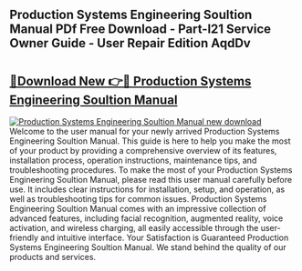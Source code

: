 ## Production Systems Engineering Soultion Manual PDf Free Download - Part-l21 Service Owner Guide - User Repair Edition AqdDv

# <h2><a href="http://bc80653.oget.top/?id=Production+Systems+Engineering+Soultion+Manual">🔗Download New 👉🔴 Production Systems Engineering Soultion Manual</a></h2>

[![Production Systems Engineering Soultion Manual new download](https://i.imgur.com/5g1atiW.png)](http://bc80653.oget.top/?id=Production+Systems+Engineering+Soultion+Manual)
Welcome to the user manual for your newly arrived Production Systems Engineering Soultion Manual. This guide is here to help you make the most of your product by providing a comprehensive overview of its features, installation process, operation instructions, maintenance tips, and troubleshooting procedures. To make the most of your Production Systems Engineering Soultion Manual, please read this user manual carefully before use. It includes clear instructions for installation, setup, and operation, as well as troubleshooting tips for common issues. Production Systems Engineering Soultion Manual comes with an impressive collection of advanced features, including facial recognition, augmented reality, voice activation, and wireless charging, all easily accessible through the user-friendly and intuitive interface. Your Satisfaction is Guaranteed Production Systems Engineering Soultion Manual. We stand behind the quality of our products and services.
